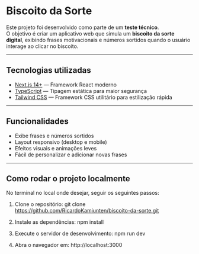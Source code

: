 # Biscoito da Sorte

Este projeto foi desenvolvido como parte de um **teste técnico**.  
O objetivo é criar um aplicativo web que simula um **biscoito da sorte digital**, exibindo frases motivacionais e números sortidos quando o usuário interage ao clicar no biscoito.

---

## Tecnologias utilizadas
- [Next.js 14+](https://nextjs.org/) — Framework React moderno
- [TypeScript](https://www.typescriptlang.org/) — Tipagem estática para maior segurança
- [Tailwind CSS](https://tailwindcss.com/) — Framework CSS utilitário para estilização rápida

---

## Funcionalidades
- Exibe frases e números sortidos
- Layout responsivo (desktop e mobile)
- Efeitos visuais e animações leves
- Fácil de personalizar e adicionar novas frases

---

## Como rodar o projeto localmente

No terminal no local onde desejar, seguir os seguintes passos:

1. Clone o repositório:
    git clone https://github.com/RicardoKamiunten/biscoito-da-sorte.git

2. Instale as dependências:
    npm install

3. Execute o servidor de desenvolvimento:
    npm run dev

4. Abra o navegador em:
    http://localhost:3000
